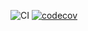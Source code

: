 ![CI](https://github.com/mttcrsp/ios-template/workflows/CI/badge.svg)
[![codecov](https://codecov.io/gh/mttcrsp/ios-template/branch/main/graph/badge.svg?token=V5xOsvYMVZ)](https://codecov.io/gh/mttcrsp/ios-template)
